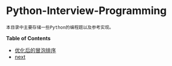 # Python-Interview-Programming

	本目录中主要存储一些Python的编程题以及参考实现。

**Table of Contents**


   * [优化后的冒泡排序](./improved_bubble_sort.md)
   * [next](./)

